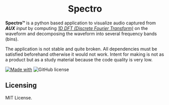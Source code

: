 <h1 align='center'>Spectro</h1>

**Spectro™** is a python based application to visualize audio captured from ***AUX** input* by computing [*1D DFT (Discrete Fourier Transform)*][0] on the waveform and decomposing the waveform into several frequency bands (bins).

The application is not stable and quite broken. All dependencies must be satisfied beforehand otherwise it would not work.
Intent for making is not as a product but as a study material because the code quality is very low.

[![Made with](https://img.shields.io/badge/made%20with-Python-blue)](https://www.python.org/)
![GitHub license](https://img.shields.io/badge/license-MIT-blue)

## Licensing
MIT License.

[0]: https://en.wikipedia.org/wiki/Discrete_Fourier_transform
